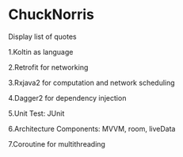 # ChuckNorris
Display list of quotes


1.Koltin as language

2.Retrofit for networking

3.Rxjava2 for computation and network scheduling

4.Dagger2 for dependency injection

5.Unit Test: JUnit

6.Architecture Components: MVVM, room, liveData

7.Coroutine for multithreading
